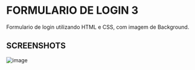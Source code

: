 # FORMULARIO DE LOGIN 3

Formulario de login utilizando HTML e CSS, com imagem de Background.

## SCREENSHOTS

![image](https://user-images.githubusercontent.com/51803873/226078361-f74d24dc-a875-4145-b1bd-bd55fa5c0bd9.png)
